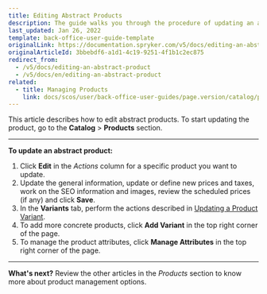 ```yaml
---
title: Editing Abstract Products
description: The guide walks you through the procedure of updating an abstract product in the Back Office.
last_updated: Jan 26, 2022
template: back-office-user-guide-template
originalLink: https://documentation.spryker.com/v5/docs/editing-an-abstract-product
originalArticleId: 3bbebdf6-a1d1-4c19-9251-4f1b1c2ec875
redirect_from:
  - /v5/docs/editing-an-abstract-product
  - /v5/docs/en/editing-an-abstract-product
related:
  - title: Managing Products
    link: docs/scos/user/back-office-user-guides/page.version/catalog/products/managing-products/managing-products.html
---
```


This article describes how to edit abstract products.
To start updating the product, go to the **Catalog** > **Products** section.
***
**To update an abstract product:**
1. Click **Edit** in the _Actions_ column for a specific product you want to update.
2. Update the general information, update or define new prices and taxes, work on the SEO information and images, review the scheduled prices (if any) and click **Save**.
3. In the **Variants** tab, perform the actions described in  [Updating a Product Variant](/docs/scos/user/back-office-user-guides/{{page.version}}/catalog/products/concrete-products/editing-product-variants.html).
4. To add more concrete products, click **Add Variant** in the top right corner of the page.
5. To manage the product attributes, click **Manage Attributes** in the top right corner of the page.
***
**What's next?**
Review the other articles in the _Products_ section to know more about product management options.
